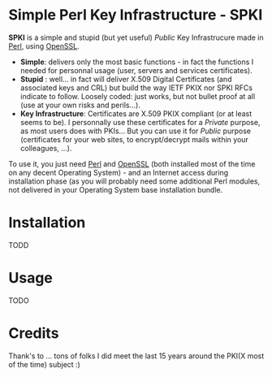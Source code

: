 [Perl]:	http://www.perl.org/
[OpenSSL]: http://www.openssl.org/

# Simple Perl Key Infrastructure - SPKI

**SPKI** is a simple and stupid (but yet useful) *Public* Key Infrastrucure made in [Perl], using [OpenSSL].

* **Simple**: delivers only the most basic functions - in fact the functions I needed for personnal usage (user, servers and services certificates).
* **Stupid** : well... in fact will deliver X.509 Digital Certificates (and associated keys and CRL) but build the way IETF PKIX nor SPKI RFCs indicate to follow. Loosely coded: just works, but not bullet proof at all (use at your own risks and perils...).
* **Key Infrastructure**: Certificates are X.509 PKIX compliant (or at least seems to be). I personnally use these certificates for a *Private* purpose, as most users does with PKIs... But you can use it for *Public* purpose (certificates for your web sites, to encrypt/decrypt mails within your colleagues, ...). 

To use it, you just need [Perl] and [OpenSSL] (both installed most of the time on any decent Operating System) - and an Internet access during installation phase (as you will probably need some additional Perl modules, not delivered in your Operating System base installation bundle.

# Installation
TODD

# Usage
TODO

# Credits
Thank's to ... tons of folks I did meet the last 15 years around the PKI(X most of the time) subject :)
